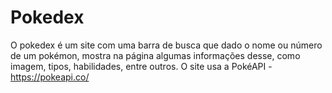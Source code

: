 # Pokedex
O pokedex é um site com uma barra de busca que dado o nome ou número de um pokémon, mostra na página algumas informações desse, como imagem, tipos, habilidades, entre outros. O site usa a PokéAPI - https://pokeapi.co/ 
